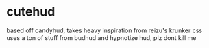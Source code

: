 # cutehud
 
based off candyhud, takes heavy inspiration from reizu's krunker css <br>
uses a ton of stuff from budhud and hypnotize hud, plz dont kill me
